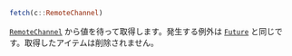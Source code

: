 ```julia
fetch(c::RemoteChannel)
```

[`RemoteChannel`](@ref) から値を待って取得します。発生する例外は [`Future`](@ref) と同じです。取得したアイテムは削除されません。
